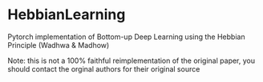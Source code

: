 # HebbianLearning

Pytorch implementation of Bottom-up Deep Learning using the Hebbian Principle (Wadhwa &amp; Madhow)

Note: this is not a 100% faithful reimplementation of the original paper, you should contact the orginal authors for their original source
